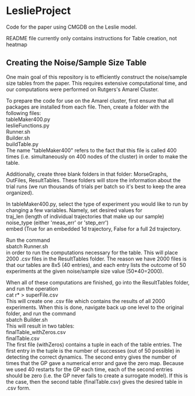 # LeslieProject

Code for the paper using CMGDB on the Leslie model. 

README file currently only contains instructions for Table creation, not heatmap

## Creating the Noise/Sample Size Table

One main goal of this repository is to efficiently construct the noise/sample size tables from the paper.  This requires extensive computational time, and our computations were performed on Rutgers's Amarel Cluster.  

To prepare the code for use on the Amarel cluster, first ensure that all packages are installed from each file.  Then, create a folder with the following files:<br>
tableMaker400.py <br>
leslieFunctions.py <br>
Runner.sh <br>
Builder.sh <br>
buildTable.py <br>
The name "tableMaker400" refers to the fact that this file is called 400 times (i.e. simultaneously on 400 nodes of the cluster) in order to make the table.

Additionally, create three blank folders in that folder: MorseGraphs, OutFiles, ResultTables.  These folders will store the information about the trial runs (we run thousands of trials per batch so it's best to keep the area organized).  

In tableMaker400.py, select the type of experiment you would like to run by changing a few variables.  Namely, set desired values for <br>
traj_len (length of individual trajectories that make up our sample) <br>
noise_type (either 'meas_err' or 'step_err') <br>
embed (True for an embedded 1d trajectory, False for a full 2d trajectory.

Run the command  <br>
sbatch Runner.sh <br>
in order to run the computations necessary for the table.  This will place 2000 .csv files in the ResultTables folder.  The reason we have 2000 files is that our tables are 8x5 (40 entries), and each entry lists the outcome of 50 experiments at the given noise/sample size value (50*40=2000).  

When all of these computations are finished, go into the ResultTables folder, and run the operation <br>
cat r* > superFile.csv <br>
This will create one .csv file which contains the results of all 2000 experiments.  When this is done, navigate back up one level to the original folder, and run the command <br>
sbatch Builder.sh <br>
This will result in two tables: <br>
finalTable_withZeros.csv <br>
finalTable.csv <br>
The first file (withZeros) contains a tuple in each of the table entries.  The first entry in the tuple is the number of successes (out of 50 possible) in detecting the correct dynamics.  The second entry gives the number of times that the GP gave a numerical error and gave the zero map.  Because we used 40 restarts for the GP each time, each of the second entries should be zero (i.e. the GP never fails to create a surrogate model).  If this is the case, then the second table (finalTable.csv) gives the desired table in .csv form.
